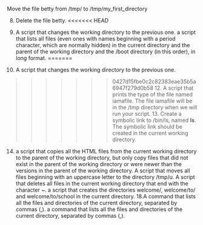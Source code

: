 Move the file betty from /tmp/ to /tmp/my_first_directory

8. Delete the file betty.
<<<<<<< HEAD
10. A script that changes the working directory to the previous one.
a script that lists all files (even ones with names beginning with a period character, which are normally hidden) in the current directory and the parent of the working directory and the /boot directory (in this order), in long format.
=======

9. A script that changes the working directory to the previous one.
>>>>>>> 0427d15fbe0c2c82383eae35b5a6947f279d0b58
       12. A script that prints the type of the file named iamafile. The file iamafile will be in the /tmp directory when we will run your script.
      13. Create a symbolic link to /bin/ls, named __ls__. The symbolic link should be created in the current working directory.
14. a script that copies all the HTML files from the current working directory to the parent of the working directory, but only copy files that did not exist in the parent of the working directory or were newer than the versions in the parent of the working directory.
A script that moves all files beginning with an uppercase letter to the directory /tmp/u.
A script that deletes all files in the current working directory that end with the character ~.
a script that creates the directories welcome/, welcome/to/ and welcome/to/school in the current directory.
18.A command that lists all the files and directories of the current directory, separated by commas (,).
a command that lists all the files and directories of the current directory, separated by commas (,).

